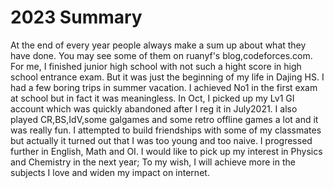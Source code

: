 # 2023 Summary

At the end of every year people always make a sum up about what they have done.
You may see some of them on ruanyf's blog,codeforces.com.
For me, I finished junior high school with not such a hight score in high school entrance exam.
But it was just the beginning of my life in Dajing HS.
I had a few boring trips in summer vacation.
I achieved No1 in the first exam at school but in fact it was meaningless.
In Oct, I picked up my Lv1 GI account which was quickly abandoned after I reg it in July2021.
I also played CR,BS,IdV,some galgames and some retro offline games a lot and it was really fun.
I attempted to build friendships with some of my classmates but actually it turned out that I was too young and too naive.
I progressed further in English, Math and OI.
I would like to pick up my interest in Physics and Chemistry in the next year;
To my wish, I will achieve more in the subjects I love and widen my impact on internet.
